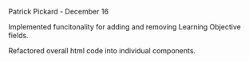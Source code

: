 Patrick Pickard - December 16

Implemented funcitonality for adding and removing Learning Objective fields.

Refactored overall html code into individual components.